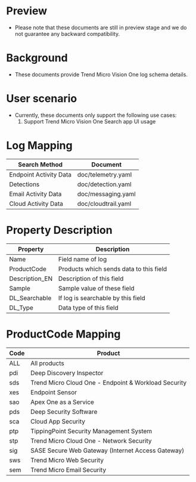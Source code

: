 # Preview
- Please note that these documents are still in preview stage and we do not guarantee any backward compatibility.

# Background
- These documents provide Trend Micro Vision One log schema details.

# User scenario
- Currently, these documents only support the following use cases:
    1. Support Trend Micro Vision One Search app UI usage

# Log Mapping
| Search Method          |  Document                |
|------------------------|--------------------------|
| Endpoint Activity Data |  doc/telemetry.yaml      |
| Detections             |  doc/detection.yaml      |
| Email Activity Data    |  doc/messaging.yaml      |
| Cloud Activity Data    |  doc/cloudtrail.yaml     |

# Property Description
| Property              |  Description                                  |
|-----------------------|-----------------------------------------------|
| Name                  |  Field name of log                            |
| ProductCode           |  Products which sends data to this field      |
| Description_EN        |  Description of this field                    |
| Sample                |  Sample value of these field                  |
| DL_Searchable         |  If log is searchable by this field           |
| DL_Type               |  Data type of this field                      |

# ProductCode Mapping
| Code |  Product                                               |
|------|--------------------------------------------------------|
| ALL  | All products                                           |
| pdi  | Deep Discovery Inspector                               |
| sds  | Trend Micro Cloud One - Endpoint & Workload Security   |
| xes  | Endpoint Sensor                                        |
| sao  | Apex One as a Service                                  |
| pds  | Deep Security Software                                 |
| sca  | Cloud App Security                                     |
| ptp  | TippingPoint Security Management System                |
| stp  | Trend Micro Cloud One - Network Security               |
| sig  | SASE Secure Web Gateway (Internet Access Gateway)      |
| sws  | Trend Micro Web Security                               |
| sem  | Trend Micro Email Security                             |
